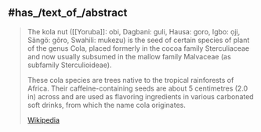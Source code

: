 
## #has_/text_of_/abstract 

> The kola nut ([[Yoruba]]: obi, Dagbani: guli, Hausa: goro, Igbo: ọjị, Sängö: gôro, Swahili: mukezu) 
> is the seed of certain species of plant of the genus Cola, 
> placed formerly in the cocoa family Sterculiaceae and 
> now usually subsumed in the mallow family Malvaceae (as subfamily Sterculioideae). 
> 
> These cola species are trees native to the tropical rainforests of Africa. 
> Their caffeine-containing seeds are about 5 centimetres (2.0 in) across 
> and are used as flavoring ingredients in various carbonated soft drinks, 
> from which the name cola originates.
>
> [Wikipedia](https://en.wikipedia.org/wiki/Kola%20nut)


